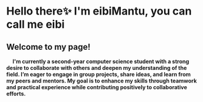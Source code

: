 </head>
<body>
    <h1>Hello there✨ I'm eibiMantu, you can call me eibi</h1>
</body>
<h2>Welcome to my page!  </h2>
<b>
<p> &nbsp;&nbsp; &nbsp;  I'm currently a second-year computer science student with a strong desire to collaborate with others and deepen my understanding of the field. I&rsquo;m eager to engage in group projects, share ideas, and learn from my peers and mentors. My goal is to enhance my skills through teamwork and practical experience while contributing positively to collaborative efforts.</p>
